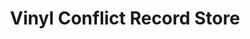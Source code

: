 ---
title: "Vinyl Conflict Record Store"
url: /richmond/vinyl-conflict-record-store/
shop: music
---